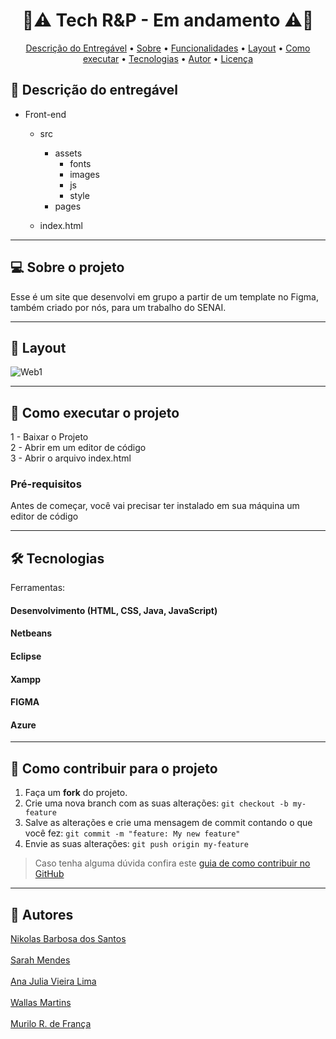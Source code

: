 <h1 align="center"> 
	  🚀⚠ Tech R&P - Em andamento ⚠🚀
</h1>

<!-- MODELO MENU DE NAVEGAÇÃO -->
<p align="center">
 <a href="#-Descrição-do-entregável">Descrição do Entregável</a> •
 <a href="#-sobre-o-projeto">Sobre</a> •
 <a href="#-funcionalidades">Funcionalidades</a> •
 <a href="#-layout">Layout</a> • 
 <a href="#-como-executar-o-projeto">Como executar</a> • 
 <a href="#-tecnologias">Tecnologias</a> • 
 <a href="#-autor">Autor</a> • 
 <a href="#user-content--licença">Licença</a>
</p>

<!-- MODELO DE DESCRIÇÃO -->
## 📄 Descrição do entregável

- Front-end
  - src
    - assets
      - fonts
      - images
      - js
      - style
    - pages  
  
  - index.html

---

<!-- MODELO DESCRIÇÃO SOBRE O PROJETO: -->
## 💻 Sobre o projeto

<!-- EXPLICA O MOTIVO DO PROJETO -->
Esse é um site que desenvolvi em grupo a partir de um template no Figma, também criado por nós, para um trabalho do SENAI.

<!-- LINHA DE DIVISÃO: -->
---

<!-- EXEMPLO DE LAYOUT: -->
## 🎨 Layout

![Web1]()

---

<!-- MODELO DE COMO EXECUTAR O PROJETO -->
## 🚀 Como executar o projeto

1 - Baixar o Projeto <br>
2 - Abrir em um editor de código <br>
3 - Abrir o arquivo index.html


<!-- MODELO DE PRÉ REQUISITOS -->
### Pré-requisitos

Antes de começar, você vai precisar ter instalado em sua máquina um editor de código

---

<!-- MODELO DE TECNOLOGIAS -->
## 🛠 Tecnologias

Ferramentas:
#### Desenvolvimento (HTML, CSS, Java, JavaScript)
#### Netbeans
#### Eclipse
#### Xampp
#### FIGMA
#### Azure
---

<!-- ---------------------------------------------------------------------- -->

<!-- MODELO DE COMO CONTRIBUIR PARA O PROJETO -->
## 💪 Como contribuir para o projeto

1. Faça um **fork** do projeto.
2. Crie uma nova branch com as suas alterações: `git checkout -b my-feature`
3. Salve as alterações e crie uma mensagem de commit contando o que você fez: `git commit -m "feature: My new feature"`
4. Envie as suas alterações: `git push origin my-feature`
> Caso tenha alguma dúvida confira este [guia de como contribuir no GitHub](./CONTRIBUTING.md)

---

<!-- ---------------------------------------------------------------------- -->

<!-- MODELO DE AUTOR-->
## 🦸 Autores
<a href="https://github.com/NikRedFox">Nikolas Barbosa dos Santos</a>
<br>
<br>
<a href="https://github.com/itsmsarah">Sarah Mendes</a>
<br>
<br>
<a href="https://github.com/tomuichro">Ana Julia Vieira Lima</a>
<br>
<br>
<a href="https://github.com/NrMagic">Wallas Martins
<br>
<br>
<a href="https://github.com/MuPeu">Murilo R. de França



<!-- ---------------------------------------------------------------------- -->


